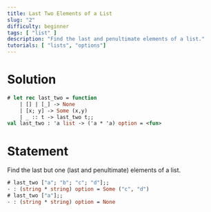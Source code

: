 ```yaml
---
title: Last Two Elements of a List
slug: "2"
difficulty: beginner
tags: [ "list" ]
description: "Find the last and penultimate elements of a list."
tutorials: [ "lists", "options"]
---
```


# Solution

```ocaml
# let rec last_two = function
    | [] | [_] -> None
    | [x; y] -> Some (x,y)
    | _ :: t -> last_two t;;
val last_two : 'a list -> ('a * 'a) option = <fun>
```

# Statement

Find the last but one (last and penultimate) elements of a list.

```ocaml
# last_two ["a"; "b"; "c"; "d"];;
- : (string * string) option = Some ("c", "d")
# last_two ["a"];;
- : (string * string) option = None
```
